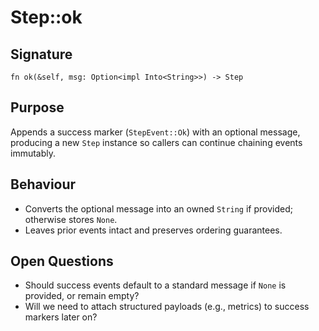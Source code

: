 # Step::ok

## Signature
`fn ok(&self, msg: Option<impl Into<String>>) -> Step`

## Purpose
Appends a success marker (`StepEvent::Ok`) with an optional message, producing a new `Step` instance
so callers can continue chaining events immutably.

## Behaviour
- Converts the optional message into an owned `String` if provided; otherwise stores `None`.
- Leaves prior events intact and preserves ordering guarantees.

## Open Questions
- Should success events default to a standard message if `None` is provided, or remain empty?
- Will we need to attach structured payloads (e.g., metrics) to success markers later on?
